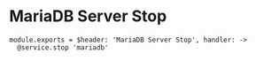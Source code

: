 
# MariaDB Server Stop

    module.exports = $header: 'MariaDB Server Stop', handler: ->
      @service.stop 'mariadb'
